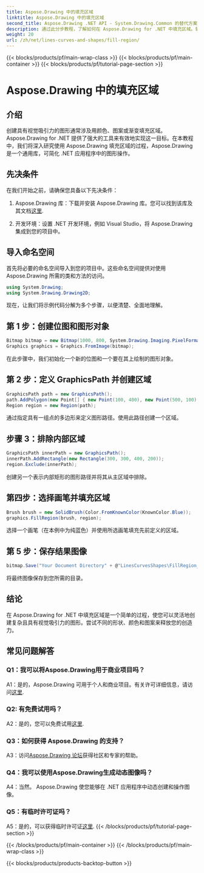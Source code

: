 ```yaml
---
title: Aspose.Drawing 中的填充区域
linktitle: Aspose.Drawing 中的填充区域
second_title: Aspose.Drawing .NET API - System.Drawing.Common 的替代方案
description: 通过此分步教程，了解如何在 Aspose.Drawing for .NET 中填充区域。轻松提高您的图形设计技能。
weight: 20
url: /zh/net/lines-curves-and-shapes/fill-region/
---
```


{{< blocks/products/pf/main-wrap-class >}}
{{< blocks/products/pf/main-container >}}
{{< blocks/products/pf/tutorial-page-section >}}

# Aspose.Drawing 中的填充区域

## 介绍

创建具有视觉吸引力的图形通常涉及用颜色、图案或渐变填充区域。 Aspose.Drawing for .NET 提供了强大的工具来有效地实现这一目标。在本教程中，我们将深入研究使用 Aspose.Drawing 填充区域的过程，Aspose.Drawing 是一个通用库，可简化 .NET 应用程序中的图形操作。

## 先决条件

在我们开始之前，请确保您具备以下先决条件：

1.  Aspose.Drawing 库：下载并安装 Aspose.Drawing 库。您可以找到该库及其文档[这里](https://reference.aspose.com/drawing/net/).

2. 开发环境：设置 .NET 开发环境，例如 Visual Studio，将 Aspose.Drawing 集成到您的项目中。

## 导入命名空间

首先将必要的命名空间导入到您的项目中。这些命名空间提供对使用 Aspose.Drawing 所需的类和方法的访问。

```csharp
using System.Drawing;
using System.Drawing.Drawing2D;
```


现在，让我们将示例代码分解为多个步骤，以便清楚、全面地理解。

## 第 1 步：创建位图和图形对象

```csharp
Bitmap bitmap = new Bitmap(1000, 800, System.Drawing.Imaging.PixelFormat.Format32bppPArgb);
Graphics graphics = Graphics.FromImage(bitmap);
```

在此步骤中，我们初始化一个新的位图和一个要在其上绘制的图形对象。

## 第 2 步：定义 GraphicsPath 并创建区域

```csharp
GraphicsPath path = new GraphicsPath();
path.AddPolygon(new Point[] { new Point(100, 400), new Point(500, 100), new Point(900, 400), new Point(500, 700) });
Region region = new Region(path);
```

通过指定具有一组点的多边形来定义图形路径。使用此路径创建一个区域。

## 步骤 3：排除内部区域

```csharp
GraphicsPath innerPath = new GraphicsPath();
innerPath.AddRectangle(new Rectangle(300, 300, 400, 200));
region.Exclude(innerPath);
```

创建另一个表示内部矩形的图形路径并将其从主区域中排除。

## 第四步：选择画笔并填充区域

```csharp
Brush brush = new SolidBrush(Color.FromKnownColor(KnownColor.Blue));
graphics.FillRegion(brush, region);
```

选择一个画笔（在本例中为纯蓝色）并使用所选画笔填充先前定义的区域。

## 第 5 步：保存结果图像

```csharp
bitmap.Save("Your Document Directory" + @"LinesCurvesShapes\FillRegion_out.png");
```

将最终图像保存到您所需的目录。

## 结论

在 Aspose.Drawing for .NET 中填充区域是一个简单的过程，使您可以灵活地创建复杂且具有视觉吸引力的图形。尝试不同的形状、颜色和图案来释放您的创造力。

## 常见问题解答

### Q1：我可以将Aspose.Drawing用于商业项目吗？

 A1：是的，Aspose.Drawing 可用于个人和商业项目。有关许可详细信息，请访问[这里](https://purchase.aspose.com/buy).

### Q2: 有免费试用吗？

A2：是的，您可以免费试用[这里](https://releases.aspose.com/).

### Q3：如何获得 Aspose.Drawing 的支持？

 A3：访问[Aspose.Drawing 论坛](https://forum.aspose.com/c/diagram/17)获得社区和专家的帮助。

### Q4：我可以使用Aspose.Drawing生成动态图像吗？

A4：当然。 Aspose.Drawing 使您能够在 .NET 应用程序中动态创建和操作图像。

### Q5：有临时许可证吗？

 A5：是的，可以获得临时许可证[这里](https://purchase.aspose.com/temporary-license/).
{{< /blocks/products/pf/tutorial-page-section >}}

{{< /blocks/products/pf/main-container >}}
{{< /blocks/products/pf/main-wrap-class >}}

{{< blocks/products/products-backtop-button >}}
